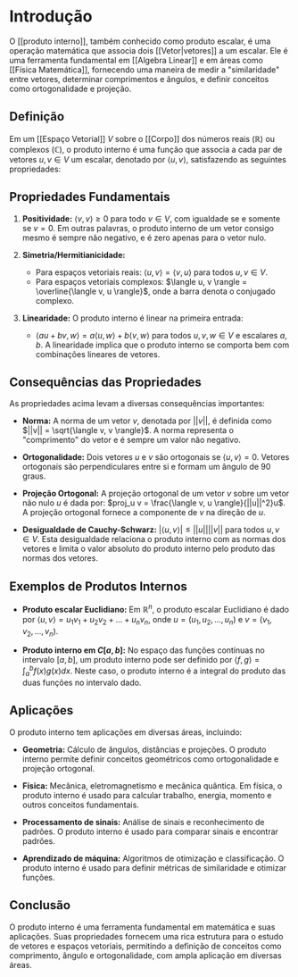 # Introdução

O [[produto interno]], também conhecido como produto escalar, é uma operação matemática que associa dois [[Vetor|vetores]] a um escalar. Ele é uma ferramenta fundamental em [[Algebra Linear]] e em áreas como [[Física Matemática]], fornecendo uma maneira de medir a "similaridade" entre vetores, determinar comprimentos e ângulos, e definir conceitos como ortogonalidade e projeção. 

## Definição

Em um [[Espaço Vetorial]] $V$ sobre o [[Corpo]] dos números reais ($\mathbb{R}$) ou complexos ($\mathbb{C}$), o produto interno é uma função que associa a cada par de vetores  $u, v \in V$ um escalar, denotado por $\langle u, v \rangle$, satisfazendo as seguintes propriedades:

## Propriedades Fundamentais

1. **Positividade:** $\langle v, v \rangle \geq 0$ para todo $v \in V$, com igualdade se e somente se $v = 0$.  Em outras palavras, o produto interno de um vetor consigo mesmo é sempre não negativo, e é zero apenas para o vetor nulo.

2. **Simetria/Hermitianicidade:** 
    * Para espaços vetoriais reais: $\langle u, v \rangle = \langle v, u \rangle$ para todos $u, v \in V$. 
    * Para espaços vetoriais complexos: $\langle u, v \rangle = \overline{\langle v, u \rangle}$, onde a barra denota o conjugado complexo. 

3. **Linearidade:** O produto interno é linear na primeira entrada:
    * $\langle au + bv, w \rangle = a\langle u, w \rangle + b\langle v, w \rangle$ 
    para todos $u, v, w \in V$ e escalares $a, b$.  A linearidade implica que o produto interno se comporta bem com combinações lineares de vetores.

## Consequências das Propriedades

As propriedades acima levam a diversas consequências importantes:

* **Norma:** A norma de um vetor $v$, denotada por $||v||$, é definida como $||v|| = \sqrt{\langle v, v \rangle}$. A norma representa o "comprimento" do vetor e é sempre um valor não negativo.

* **Ortogonalidade:** Dois vetores $u$ e $v$ são ortogonais se $\langle u, v \rangle = 0$.  Vetores ortogonais são perpendiculares entre si e  formam um ângulo de 90 graus. 

* **Projeção Ortogonal:** A projeção ortogonal de um vetor $v$ sobre um vetor não nulo $u$ é dada por: 
  $proj_u v = \frac{\langle v, u \rangle}{||u||^2}u$.
  A projeção ortogonal fornece a componente de $v$ na direção de $u$.

* **Desigualdade de Cauchy-Schwarz:**  $|\langle u, v \rangle| \leq ||u|| ||v||$ para todos $u, v \in V$. Esta desigualdade relaciona o produto interno com as normas dos vetores e limita o valor absoluto do produto interno pelo produto das normas dos vetores.

## Exemplos de Produtos Internos

* **Produto escalar Euclidiano:** Em $\mathbb{R}^n$, o produto escalar Euclidiano é dado por $\langle u, v \rangle = u_1v_1 + u_2v_2 + ... + u_nv_n$, onde $u = (u_1, u_2, ..., u_n)$ e $v = (v_1, v_2, ..., v_n)$.

* **Produto interno em $C[a,b]$:** No espaço das funções contínuas no intervalo $[a, b]$, um produto interno pode ser definido por $\langle f, g \rangle = \int_a^b f(x)g(x) dx$.  Neste caso, o produto interno é a integral do produto das duas funções no intervalo dado.

## Aplicações

O produto interno tem aplicações em diversas áreas, incluindo:

* **Geometria:**  Cálculo de ângulos, distâncias e projeções.  O produto interno permite definir conceitos geométricos como ortogonalidade e projeção ortogonal.

* **Física:** Mecânica, eletromagnetismo e mecânica quântica.  Em física, o produto interno é usado para calcular trabalho, energia, momento e outros conceitos fundamentais.

* **Processamento de sinais:** Análise de sinais e reconhecimento de padrões.  O produto interno é usado para comparar sinais e encontrar padrões.

* **Aprendizado de máquina:** Algoritmos de otimização e classificação. O produto interno é usado para definir métricas de similaridade e otimizar funções.

## Conclusão

O produto interno é uma ferramenta fundamental em matemática e suas aplicações. Suas propriedades fornecem uma rica estrutura para o estudo de vetores e espaços vetoriais, permitindo a definição de conceitos como comprimento, ângulo e ortogonalidade, com ampla aplicação em diversas áreas. 
